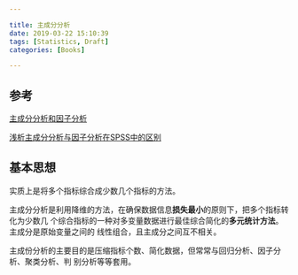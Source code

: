 ```yaml
---

title: 主成分分析
date: 2019-03-22 15:10:39
tags: [Statistics, Draft]
categories: [Books]

---
```



## 参考

[主成分分析和因子分析][B1]

[浅析主成分分析与因子分析在SPSS中的区别][B2]


[B1]: https://pan.baidu.com/s/16FU_ZwFqw7wxH85Ry59chw "提取码: u4w4"

[B2]: https://www.jianshu.com/p/e112536693b5

<!-- more -->


## 基本思想

实质上是将多个指标综合成少数几个指标的方法。

主成分分析是利用降维的方法，在确保数据信息**损失最小**的原则下，把多个指标转化为少数几
个综合指标的一种对多变量数据进行最佳综合简化的**多元统计方法**。主成分是原始变量之间的
线性组合，且主成分之间互不相关。

主成份分析的主要目的是压缩指标个数、简化数据，但常常与回归分析、因子分析、聚类分析、判
别分析等等套用。
